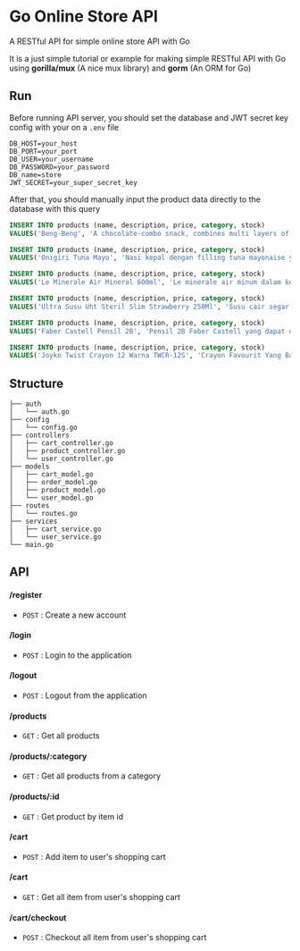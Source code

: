 # Go Online Store API
A RESTful API for simple online store API with Go

It is a just simple tutorial or example for making simple RESTful API with Go using **gorilla/mux** (A nice mux library) and **gorm** (An ORM for Go)

## Run

Before running API server, you should set the database and JWT secret key config with your on a `.env` file
```env
DB_HOST=your_host
DB_PORT=your_port
DB_USER=your_username
DB_PASSWORD=your_password
DB_name=store
JWT_SECRET=your_super_secret_key
```
After that, you should manually input the product data directly to the database with this query
```sql
INSERT INTO products (name, description, price, category, stock)
VALUES('Beng-Beng', 'A chocolate-combo snack, combines multi layers of tasty element beyond just luscious real chocolate snack. Only Beng Beng holds the key to the exciting combinations, more than just chocolate or wafer.', 2500, 'food', 999999);

INSERT INTO products (name, description, price, category, stock)
VALUES('Onigiri Tuna Mayo', 'Nasi kepal dengan filling tuna mayonaise yang dapat dimakan langsung tanpa dipanaskan.', 13000, 'food', 999999);

INSERT INTO products (name, description, price, category, stock)
VALUES('Le Minerale Air Mineral 600ml', 'Le minerale air minum dalam kemasan. Air mineral pegunungan, dibotolkan langsung di sumbernya.', 3500, 'beverage', 999999);

INSERT INTO products (name, description, price, category, stock)
VALUES('Ultra Susu Uht Steril Slim Strawberry 250Ml', 'Susu cair segar berkualitas dengan rasa yang lezat dan istimewa serta mengandung kalsium susu dan fosfor.', 7500, 'beverage', 999999);

INSERT INTO products (name, description, price, category, stock)
VALUES('Faber Castell Pensil 2B', 'Pensil 2B Faber Castell yang dapat digunakan untuk ujian.', 3000, 'stationery', 999999);

INSERT INTO products (name, description, price, category, stock)
VALUES('Joyko Twist Crayon 12 Warna TWCR-12S', 'Crayon Favourit Yang Banyak Digunakan Oleh Anak-Anak Dan Bahkan Orang Dewasa. Pilihan Warna Yang Menarik, Aman Digunakan Bagi Balita Maupun Anak-Anak Karena Tidak Mengandung Toxic/Racun Yang Sangat Berbahaya Menjadikan Crayon Joyko Oil Pastel Menjadi Produk Pilihan Yang Sangat Berkualitas. Crayon Joyko Oil Pastel Adalah Pilihan Yang Terbaik Bagi Anak-Anak Bahkan Balita Yang Baru Saja Akan Belajar Mewarnai Dan Menggambar.', 50000, 'stationery', 999999);
```

## Structure
```
├── auth
│   └── auth.go
├── config
│   └── config.go
├── controllers
│	├── cart_controller.go
│	├── product_controller.go
│	└── user_controller.go
├── models
│	├── cart_model.go
│	├── order_model.go
│	├── product_model.go
│	└── user_model.go
├── routes
│   └── routes.go
├── services
│	├── cart_service.go
│	└── user_service.go
└── main.go
```

## API

#### /register
* `POST` : Create a new account

#### /login
* `POST` : Login to the application

#### /logout
* `POST` : Logout from the application

#### /products
* `GET` : Get all products 

#### /products/:category
* `GET` : Get all products from a category

#### /products/:id
* `GET` : Get product by item id

#### /cart
* `POST` : Add item to user's shopping cart

#### /cart
* `GET` : Get all item from user's shopping cart

#### /cart/checkout
* `POST` : Checkout all item from user's shopping cart